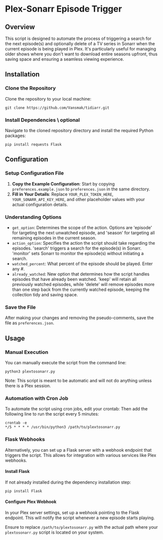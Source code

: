 # Plex-Sonarr Episode Trigger

## Overview
This script is designed to automate the process of triggering a search for the next episode(s) and optionally delete of a TV series in Sonarr when the current episode is being played in Plex. It's particularly useful for managing older shows where you don't want to download entire seasons upfront, thus saving space and ensuring a seamless viewing experience.

## Installation

### Clone the Repository
Clone the repository to your local machine:
```
git clone https://github.com/Vansmak/tidiarr.git

```
### Install Dependencies \ optional
Navigate to the cloned repository directory and install the required Python packages:

```
pip install requests Flask
```

## Configuration

### Setup Configuration File
1. **Copy the Example Configuration**: Start by copying `preferences.example.json` to `preferences.json` in the same directory.
2. **Fill in Your Details**: Replace `YOUR_PLEX_TOKEN_HERE`, `YOUR_SONARR_API_KEY_HERE`, and other placeholder values with your actual configuration details.

### Understanding Options
- `get_option`: Determines the scope of the action. Options are 'episode' for targeting the next unwatched episode, and 'season' for targeting all remaining episodes in the current season.
- `action_option`: Specifies the action the script should take regarding the episodes. 'search' triggers a search for the episode(s) in Sonarr. 'monitor' sets Sonarr to monitor the episode(s) without initiating a search.
- `watched_percent`: What percent of the episode should be played. Enter any #.
- `already_watched`: New option that determines how the script handles episodes that have already been watched. 'keep' will retain all previously watched episodes, while 'delete' will remove episodes more than one step back from the currently watched episode, keeping the collection tidy and saving space.
### Save the File
After making your changes and removing the pseudo-comments, save the file as `preferences.json`.

## Usage

### Manual Execution
You can manually execute the script from the command line:
```
python3 plextosonarr.py

```
Note: This script is meant to be automatic and will not do anything unless there is a Plex session.

### Automation with Cron Job
To automate the script using cron jobs, edit your crontab:
Then add the following line to run the script every 5 minutes:
```
crontab -e
*/5 * * * * /usr/bin/python3 /path/to/plextosonarr.py

```

### Flask Webhooks
Alternatively, you can set up a Flask server with a webhook endpoint that triggers the script. This allows for integration with various services like Plex webhooks.

#### Install Flask
If not already installed during the dependency installation step:
```
pip install Flask
```

#### Configure Plex Webhook
In your Plex server settings, set up a webhook pointing to the Flask endpoint. This will notify the script whenever a new episode starts playing.

Ensure to replace `/path/to/plextosonarr.py` with the actual path where your `plextosonarr.py` script is located on your system.


